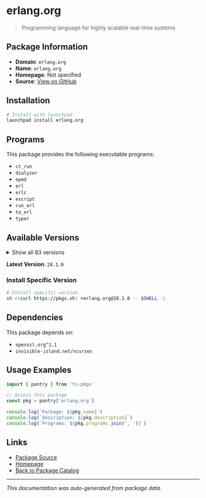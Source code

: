 # erlang.org

> Programming language for highly scalable real-time systems

## Package Information

- **Domain**: `erlang.org`
- **Name**: `erlang.org`
- **Homepage**: Not specified
- **Source**: [View on GitHub](https://github.com/pkgxdev/pantry/tree/main/projects/erlang.org/package.yml)

## Installation

```bash
# Install with launchpad
launchpad install erlang.org
```

## Programs

This package provides the following executable programs:

- `ct_run`
- `dialyzer`
- `epmd`
- `erl`
- `erlc`
- `escript`
- `run_erl`
- `to_erl`
- `typer`

## Available Versions

<details>
<summary>Show all 83 versions</summary>

- `28.1.0`, `28.0.4`, `28.0.3`, `28.0.2`, `28.0.1`
- `28.0.0`, `27.3.4.3`, `27.3.4.2`, `27.3.4.1`, `27.3.4`
- `27.3.3`, `27.3.2`, `27.3.1`, `27.3.0`, `27.2.4`
- `27.2.3`, `27.2.2`, `27.2.1`, `27.2.0`, `27.1.3`
- `27.1.2`, `27.1.1`, `27.1.0`, `27.0.1`, `27.0.0`
- `26.2.5.9`, `26.2.5.8`, `26.2.5.7`, `26.2.5.6`, `26.2.5.5`
- `26.2.5.4`, `26.2.5.3`, `26.2.5.2`, `26.2.5.15`, `26.2.5.14`
- `26.2.5.13`, `26.2.5.12`, `26.2.5.11`, `26.2.5.10`, `26.2.5.1`
- `26.2.5`, `26.2.4`, `26.2.2`, `26.2.1`, `26.2.0`
- `26.1.2`, `26.1.1`, `26.1.0`, `26.0.2`, `26.0.1`
- `26.0.0`, `25.3.2.9`, `25.3.2.8`, `25.3.2.7`, `25.3.2.6`
- `25.3.2.5`, `25.3.2.4`, `25.3.2.3`, `25.3.2.21`, `25.3.2.20`
- `25.3.2.2`, `25.3.2.19`, `25.3.2.18`, `25.3.2.17`, `25.3.2.16`
- `25.3.2.15`, `25.3.2.14`, `25.3.2.13`, `25.3.2.12`, `25.3.2.11`
- `25.3.2.10`, `25.3.2.1`, `25.3.2`, `25.3.1`, `25.3.0`
- `25.2.2`, `24.3.4.17`, `24.3.4.16`, `24.3.4.15`, `24.3.4.14`
- `24.3.4.13`, `24.3.4.12`, `24.3.4.11`

</details>

**Latest Version**: `28.1.0`

### Install Specific Version

```bash
# Install specific version
sh <(curl https://pkgx.sh) +erlang.org@28.1.0 -- $SHELL -i
```

## Dependencies

This package depends on:

- `openssl.org^1.1`
- `invisible-island.net/ncurses`

## Usage Examples

```typescript
import { pantry } from 'ts-pkgx'

// Access this package
const pkg = pantry['erlang.org']

console.log(`Package: ${pkg.name}`)
console.log(`Description: ${pkg.description}`)
console.log(`Programs: ${pkg.programs.join(', ')}`)
```

## Links

- [Package Source](https://github.com/pkgxdev/pantry/tree/main/projects/erlang.org/package.yml)
- [Homepage](#)
- [Back to Package Catalog](../../package-catalog.md)

---

*This documentation was auto-generated from package data.*
